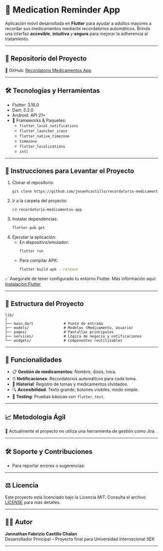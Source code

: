 
# 💊 Medication Reminder App

Aplicación móvil desarrollada en **Flutter** para ayudar a adultos mayores a recordar sus medicamentos mediante recordatorios automáticos. Brinda una interfaz **accesible**, **intuitiva** y **segura** para mejorar la adherencia al tratamiento.

---

## 🔗 Repositorio del Proyecto

📁 GitHub: [Recordatorio Medicamentos App](https://github.com/Jonnathan2025/recordatorio-medicamentos-app.git)

---

## 🛠️ Tecnologías y Herramientas

- Flutter: 3.16.0
- Dart: 3.2.0
- Android: API 21+
- 🚀 Frameworks & Paquetes:
  - `flutter_local_notifications`
  - `flutter_launcher_icons`
  - `flutter_native_timezone`
  - `timezone`
  - `flutter_localizations`
  - `intl`

---

## 🧪 Instrucciones para Levantar el Proyecto

1. Clonar el repositorio:
   ```bash
   git clone https://github.com/jonanhcastillo/recordatorio-medicamentos-app.git
   ```
2. Ir a la carpeta del proyecto:
   ```bash
   cd recordatorio-medicamentos-app
   ```
3. Instalar dependencias:
   ```bash
   flutter pub get
   ```
4. Ejecutar la aplicación:
   - En dispositivo/emulador:
     ```bash
     flutter run
     ```
   - Para compilar APK:
     ```bash
     flutter build apk --release
     ```

✅ Asegúrate de tener configurado tu entorno Flutter. Más información aquí: [Instalación Flutter](https://docs.flutter.dev/get-started/install)

---

## 🧩 Estructura del Proyecto

```
lib/
│
├── main.dart              # Punto de entrada
├── models/                # Modelos (Medicamento, Usuario)
├── pages/                 # Pantallas principales
├── services/              # Lógica de negocio y notificaciones
└── widgets/               # Componentes reutilizables
```

---

## 🧠 Funcionalidades

- 📋 **Gestión de medicamentos**: Nombre, dosis, hora.
- ⏰ **Notificaciones**: Recordatorios automáticos para cada toma.
- 🧠 **Historial**: Registro de tomas y medicamentos olvidados.
- 🔍 **Accesibilidad**: Texto grande, botones visibles, modo simple.
- 🧪 **Testing**: Pruebas básicas con `flutter_test`.

---

## 📈 Metodología Ágil

📌 Actualmente el proyecto no utiliza una herramienta de gestión como Jira. .

---

## 🛠️ Soporte y Contribuciones

- Para reportar errores o sugerencias: 

---

## ⚖️ Licencia

Este proyecto está licenciado bajo la Licencia MIT. Consulta el archivo [LICENSE](LICENSE) para más detalles.

---

## 👨‍💻 Autor

**Jonnathan Fabrizio Castillo Chalan**  
Desarrollador Principal – Proyecto final para Universidad Internacional SEK

---
